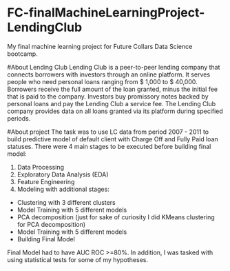 # FC-finalMachineLearningProject-LendingClub
My final machine learning project for Future Collars Data Science bootcamp.

#About Lending Club
Lending Club is a peer-to-peer lending company that connects borrowers with investors through an online platform. It serves people who need personal loans ranging from $ 1,000 to $ 40,000. Borrowers receive the full amount of the loan granted, minus the initial fee that is paid to the company. Investors buy promissory notes backed by personal loans and pay the Lending Club a service fee. The Lending Club company provides data on all loans granted via its platform during specified periods. 

#About project
The task was to use LC data from period 2007 - 2011 to build predictive model of default client with Charge Off and Fully Paid loan statuses. There were 4 main stages to be executed before building final model:
1. Data Processing
2. Exploratory Data Analysis (EDA)
3. Feature Engineering
4. Modeling with additional stages:
  - Clustering with 3 different clusters
  - Model Training with 5 different models
  - PCA decomposition (just for sake of curiosity I did KMeans clustering for PCA decomposition)
  - Model Training with 5 different models
  - Building Final Model

Final Model had to have AUC ROC >=80%. 
In addition, I was tasked with using statistical tests for some of my hypotheses.


